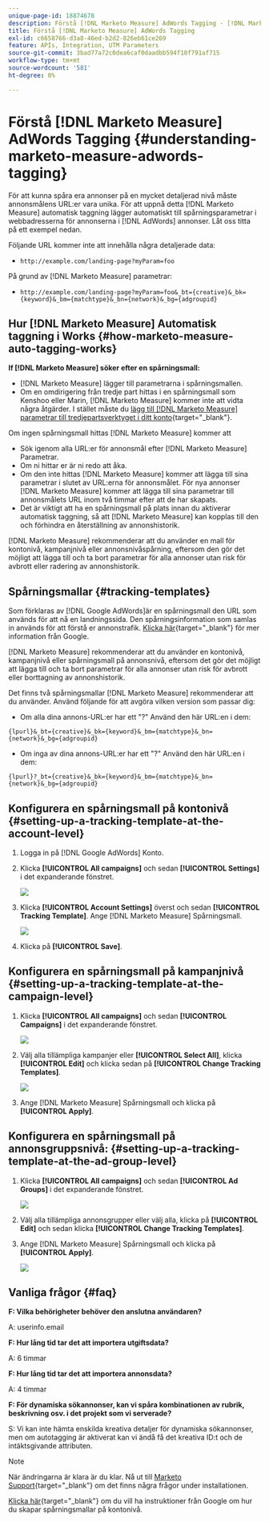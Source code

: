 ```yaml
---
unique-page-id: 18874678
description: Förstå [!DNL Marketo Measure] AdWords Tagging - [!DNL Marketo Measure] - Produktdokumentation
title: Förstå [!DNL Marketo Measure] AdWords Tagging
exl-id: c6658766-d3a8-46ed-b2d2-826eb61ce269
feature: APIs, Integration, UTM Parameters
source-git-commit: 3bad77a72c0dea6caf0daadbb594f10f791af715
workflow-type: tm+mt
source-wordcount: '581'
ht-degree: 0%

---
```


# Förstå [!DNL Marketo Measure] AdWords Tagging {#understanding-marketo-measure-adwords-tagging}

För att kunna spåra era annonser på en mycket detaljerad nivå måste annonsmålens URL:er vara unika. För att uppnå detta [!DNL Marketo Measure] automatisk taggning lägger automatiskt till spårningsparametrar i webbadresserna för annonserna i [!DNL AdWords] annonser. Låt oss titta på ett exempel nedan.

Följande URL kommer inte att innehålla några detaljerade data:

* `http://example.com/landing-page?myParam=foo`

På grund av [!DNL Marketo Measure] parametrar:

* `http://example.com/landing-page?myParam=foo&_bt={creative}&_bk={keyword}&_bm={matchtype}&_bn={network}&_bg={adgroupid}`

## Hur [!DNL Marketo Measure] Automatisk taggning i Works {#how-marketo-measure-auto-tagging-works}

**If [!DNL Marketo Measure] söker efter en spårningsmall:**

* [!DNL Marketo Measure] lägger till parametrarna i spårningsmallen.
* Om en omdirigering från tredje part hittas i en spårningsmall som Kenshoo eller Marin, [!DNL Marketo Measure] kommer inte att vidta några åtgärder. I stället måste du [lägg till [!DNL Marketo Measure] parametrar till tredjepartsverktyget i ditt konto](/help/api-connections/utilizing-marketo-measures-api-connections/how-bid-management-tools-affect-marketo-measure.md){target="_blank"}.

Om ingen spårningsmall hittas [!DNL Marketo Measure] kommer att

* Sök igenom alla URL:er för annonsmål efter [!DNL Marketo Measure] Parametrar.
* Om ni hittar er är ni redo att åka.
* Om den inte hittas [!DNL Marketo Measure] kommer att lägga till sina parametrar i slutet av URL:erna för annonsmålet. För nya annonser [!DNL Marketo Measure] kommer att lägga till sina parametrar till annonsmålets URL inom två timmar efter att de har skapats.
* Det är viktigt att ha en spårningsmall på plats innan du aktiverar automatisk taggning, så att [!DNL Marketo Measure] kan kopplas till den och förhindra en återställning av annonshistorik.

[!DNL Marketo Measure] rekommenderar att du använder en mall för kontonivå, kampanjnivå eller annonsnivåspårning, eftersom den gör det möjligt att lägga till och ta bort parametrar för alla annonser utan risk för avbrott eller radering av annonshistorik.

## Spårningsmallar {#tracking-templates}

Som förklaras av [!DNL Google AdWords]är en spårningsmall den URL som används för att nå en landningssida. Den spårningsinformation som samlas in används för att förstå er annonstrafik. [Klicka här](https://support.google.com/adwords/answer/7197008?hl=en){target="_blank"} för mer information från Google.

[!DNL Marketo Measure] rekommenderar att du använder en kontonivå, kampanjnivå eller spårningsmall på annonsnivå, eftersom det gör det möjligt att lägga till och ta bort parametrar för alla annonser utan risk för avbrott eller borttagning av annonshistorik.

Det finns två spårningsmallar [!DNL Marketo Measure] rekommenderar att du använder. Använd följande för att avgöra vilken version som passar dig:

* Om alla dina annons-URL:er har ett &quot;?&quot; Använd den här URL:en i dem:

`{lpurl}&_bt={creative}&_bk={keyword}&_bm={matchtype}&_bn={network}&_bg={adgroupid}`

* Om inga av dina annons-URL:er har ett &quot;?&quot; Använd den här URL:en i dem:

`{lpurl}?_bt={creative}&_bk={keyword}&_bm={matchtype}&_bn={network}&_bg={adgroupid}`

## Konfigurera en spårningsmall på kontonivå {#setting-up-a-tracking-template-at-the-account-level}

1. Logga in på [!DNL Google AdWords] Konto.

1. Klicka **[!UICONTROL All campaigns]** och sedan **[!UICONTROL Settings]** i det expanderande fönstret.

   ![](assets/1.png)

1. Klicka **[!UICONTROL Account Settings]** överst och sedan **[!UICONTROL Tracking Template]**. Ange [!DNL Marketo Measure] Spårningsmall.

   ![](assets/2-1.png)

1. Klicka på **[!UICONTROL Save]**.

## Konfigurera en spårningsmall på kampanjnivå {#setting-up-a-tracking-template-at-the-campaign-level}

1. Klicka **[!UICONTROL All campaigns]** och sedan **[!UICONTROL Campaigns]** i det expanderande fönstret.

   ![](assets/3.png)

1. Välj alla tillämpliga kampanjer eller **[!UICONTROL Select All]**, klicka **[!UICONTROL Edit]** och klicka sedan på **[!UICONTROL Change Tracking Templates]**.

   ![](assets/4-1.png)

1. Ange [!DNL Marketo Measure] Spårningsmall och klicka på **[!UICONTROL Apply]**.

## Konfigurera en spårningsmall på annonsgruppsnivå: {#setting-up-a-tracking-template-at-the-ad-group-level}

1. Klicka **[!UICONTROL All campaigns]** och sedan **[!UICONTROL Ad Groups]** i det expanderande fönstret.

   ![](assets/5-1.png)

1. Välj alla tillämpliga annonsgrupper eller välj alla, klicka på **[!UICONTROL Edit]** och sedan klicka **[!UICONTROL Change Tracking Templates]**.

1. Ange [!DNL Marketo Measure] Spårningsmall och klicka på **[!UICONTROL Apply]**.

   ![](assets/6-1.png)

## Vanliga frågor {#faq}

**F: Vilka behörigheter behöver den anslutna användaren?**

A: userinfo.email

**F: Hur lång tid tar det att importera utgiftsdata?**

A: 6 timmar

**F: Hur lång tid tar det att importera annonsdata?**

A: 4 timmar

**F: För dynamiska sökannonser, kan vi spåra kombinationen av rubrik, beskrivning osv. i det projekt som vi serverade?**

S: Vi kan inte hämta enskilda kreativa detaljer för dynamiska sökannonser, men om autotagging är aktiverat kan vi ändå få det kreativa ID:t och de intäktsgivande attributen.

>[!NOTE]
>
>När ändringarna är klara är du klar. Nå ut till [Marketo Support](https://nation.marketo.com/t5/support/ct-p/Support){target="_blank"} om det finns några frågor under installationen.

[Klicka här](https://support.google.com/adwords/answer/6076199?hl=en#tracking){target="_blank"} om du vill ha instruktioner från Google om hur du skapar spårningsmallar på kontonivå.
